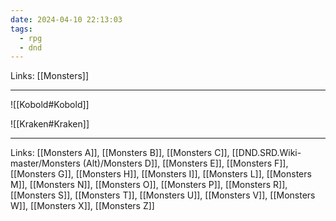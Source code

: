```yaml
---
date: 2024-04-10 22:13:03
tags:
  - rpg
  - dnd
---
```

Links: [[Monsters]]

---

![[Kobold#Kobold]]

![[Kraken#Kraken]]

---
Links: [[Monsters A]], [[Monsters B]], [[Monsters C]], [[DND.SRD.Wiki-master/Monsters (Alt)/Monsters D]], [[Monsters E]], [[Monsters F]], [[Monsters G]], [[Monsters H]], [[Monsters I]], [[Monsters L]], [[Monsters M]], [[Monsters N]], [[Monsters O]], [[Monsters P]], [[Monsters R]], [[Monsters S]], [[Monsters T]], [[Monsters U]], [[Monsters V]], [[Monsters W]], [[Monsters X]], [[Monsters Z]]